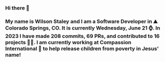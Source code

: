 ### Hi there 👋

### My name is Wilson Staley and I am a Software Developer in ⛰ Colorado Springs, CO.  It is currently Wednesday, June 21 ⌚. In 2023 I have made 208 commits, 69 PRs, and contributed to 16 projects 👨‍💻. I am currently working at Compassion International 🏢 to help release children from poverty in Jesus' name!